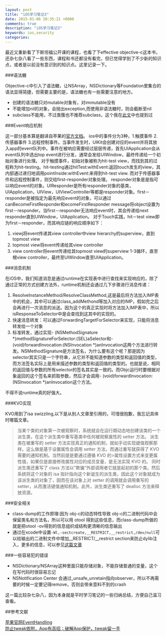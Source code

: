 ```yaml
---
layout: post
title: "iOS学习笔记3"
date: 2015-01-06 20:35:21 +0800
comments: true
description: "iOS学习笔记3"
keywords: ios,security
categories: 
---
```


最近又重新看了下斯坦福公开课的课程，也看了下effective objective-c这本书，还杂七杂八看了一些东西，课程和书还都没有看完，但已觉得学到了不少新的知识点，或者是以前没有意识到的知识点。这里记录一下。

###语法糖

Objective-c中引入了语法糖，让NSArray，NSDictionary等Foundation里集合的语法显得简捷，但需要主要的是，语法糖也有一些需要注意的地方。

+ 创建的语法糖只对mutable对象有，对immutable没有
+ 不能增加nil的对象，会抛出exception,而使用非语法糖时，则会截断至nil
+ subclass不能用，不过类簇也不推荐subclass，这个我在[此文](http://straybirdzls.github.io/blog/2014/11/16/xianche/)中也提到过

###Event响应机制

这一部分基本算是翻译自苹果的[官方文档](https://developer.apple.com/library/ios/documentation/EventHandling/Conceptual/EventHandlingiPhoneOS/Introduction/Introduction.html#//apple_ref/doc/uid/TP40009541-CH1-SW1)。
ios中的事件分为3种，1.触摸事件 2.传感器事件 3.远程控制事件。当事件发生时，UIKit会创建对应的event并将其放入app的event队列中。事件在被响应需要经过层层传递，首先UIApplication会从event队列中选出top event进行分发，通常会发给UIWindow，最终传递给一个初始对象进行处理。
对于触摸事件，初始对象被称为hit-test view，而找到其的过程称为hit-testing。hit-testing通过hitTest:withEvent:返回touch发生的view，其内部通过递归地调用pointInside:withEvent:来得到hit-test view.
而对于传感器事件和远程控制事件，则交给first-responder对象处理。
responder对象是是指可以响应event的对象。UIResponder是所有responder对象的基类， UIApplication，UIView，UIViewController等都是responder对象。first－responder是被指定为最先响应event的对象，可以通过canBecomeFirstResponder和ecomeFirstResponder message将object设置为first－responder。当first－responder无法响应event时，其会传递给next responder直到UIWindow，UIApplication。
对于Touch实践，hit－test view即为first－responder，而其响应链的响应顺序如下：
1. viewj将event传递其view controller中view hierarchy的superview，直到topmost view
2. topmost view将event传递给其view controller
3. view controller将event传递给其topmost view的superview
1-3循环，直至根view controller，最终至UIWindow直至UIApplication。

###消息机制

在iOS中，我们知道消息是通过runtime在实现表中进行查找来实现响应的，除了通过正常的方式创建方法外，runtime机制还会通过几下步骤进行消息传递：

1. ResolveInstanceMethod/ResolveClassMethod,这是最后将方法加入IMP表中的机会，其中可以通过class_addMethond等加入对应的IMP，假如完之后会再进行一次消息的派送。因为这个的真正实现时将方法加入IMP表中，所以isResponseToSelector中是会查找到这其中的实现的。
2. 快速消息转发：可以通过ForwardingTargetForSelector来实现，只能将消息转发给一个对象
3. 标准转发，通过实现- (NSMethodSignature *)methodSignatureForSelector:(SEL)aSelector和- (void)forwardInvocation:(NSInvocation *)anInvocation这两个方法进行转发。NSMethodSignature是方法签名，为什么要有这个呢？那是因为selector其实只是一个字符串，从它并不能知道参数的类型和返回值的类型，而方法签名实际上是用来描述参数的类型和返回值的类型的。也就是说，相同的返回值与参数的所有selector的签名其实是一致的。而Objc运行时要根据对象返回的这个签名来抓取参数，然后才会调用- (void)forwardInvocation:(NSInvocation *)anInvocation这个方法。

不得不说runtime真的好强大。

###KVO实现

KVO用到了isa swizzling,以下是从别人文章里引用的，可惜很抱歉，我忘记具体时哪篇文章。

> 当某个类的对象第一次被观察时，系统就会在运行期动态地创建该类的一个派生类，在这个派生类中重写基类中任何被观察属性的 setter 方法。
> 派生类在被重写的 setter 方法实现真正的通知机制，就如手动实现键值观察那样。这么做是基于设置属性会调用 setter 方法，而通过重写就获得了 KVO 需要的通知机制。当然前提是要通过遵循 KVO 的>属性设置方式来变更属性值，如果仅是直接修改属性对应的成员变量，是无法实现 KVO 的。
> 同时派生类还重写了 class 方法以“欺骗”外部调用者它就是起初的那个类。然后系统将这个对象的 isa 指针指向这个新诞生的派生类，因此这个对象就成为该派生类的对象了，因而在该对象上对 setter 的调用就会调用重写的 setter，从而激活键值通知机制。此外，派生类还重写了 dealloc 方法来释放资源。

###安全相关

+ class-dump的工作原理:因为 obj-c的动态特性导致 obj-c的二进制代码中会保留类名和方法名，所以可以用 otool 得到这些信息，而class-dump所做的就是把otool -ov得到的信息组织成结构更清晰的信息输出
+ 通过在xcode中设置`-Wl,-sectcreate,__RESTRICT,__restrict,/dev/null`可以给输出的二进制文件中增加__RESTRICT/__restrict section来防止dylib注入，更多的信息，可以参见[这篇文章](http://bbs.iosre.com/forum.php?mod=viewthread&tid=432)

###一些容易犯的错误

+ NSDictionary/NSArray这种里面只能存储对象，不能存储普通的变量，这个在写代码时很容易忘记
+ NSNotification Center 会通过_unsafe_unretain指向observer，所以不再需要的时候一定要记得remove，否则会带来意料不到的crash

这一篇比较杂七杂八，因为本身就是平时学习笔记的一些归纳总结，方便自己温习查看。

##参考文献

[苹果官网EventHandling](https://developer.apple.com/library/ios/documentation/EventHandling/Conceptual/EventHandlingiPhoneOS/Introduction/Introduction.html#//apple_ref/doc/uid/TP40009541-CH1-SW1)    
[防止tweak依附，App有高招；破解App保护，tweak留一手](http://bbs.iosre.com/forum.php?mod=viewthread&tid=432)